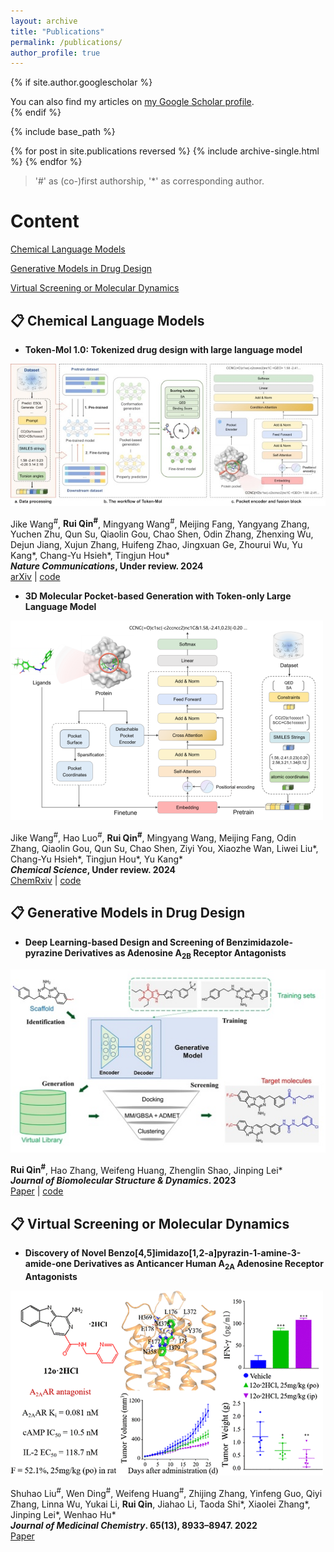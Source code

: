 ```yaml
---
layout: archive
title: "Publications"
permalink: /publications/
author_profile: true
---
```


{% if site.author.googlescholar %}
  <div class="wordwrap">You can also find my articles on <a href="https://scholar.google.com/citations?user=XfIWfBcAAAAJ">my Google Scholar profile</a>.</div>
{% endif %}

{% include base_path %}

{% for post in site.publications reversed %}
  {% include archive-single.html %}
{% endfor %}

> '#' as (co-)first authorship, '*' as corresponding author.

<h1>Content</h1>

[Chemical Language Models](#1)  

[Generative Models in Drug Design](#2)  

[Virtual Screening or Molecular Dynamics](#3)

<p id="1"></p> 

<h2>📋 Chemical Language Models</h2>

* **Token-Mol 1.0: Tokenized drug design with large language model**

![](/images/Token-Mol.jpg)  

  Jike Wang<sup>#</sup>, **Rui Qin<sup>#</sup>**, Mingyang Wang<sup>#</sup>, Meijing Fang, Yangyang Zhang, Yuchen Zhu, Qun Su, Qiaolin Gou, Chao Shen, Odin Zhang, Zhenxing Wu, Dejun Jiang, Xujun Zhang, Huifeng Zhao, Jingxuan Ge, Zhourui Wu, Yu Kang\*, Chang-Yu Hsieh\*, Tingjun Hou\*  
    ***Nature Communications*, Under review. 2024**  
    [arXiv](https://arxiv.org/abs/2407.07930) | [code](https://github.com/jkwang93/Token-Mol)  

* **3D Molecular Pocket-based Generation with Token-only Large Language Model**

![](/images/3DSMILESGPT.png)  

  Jike Wang<sup>#</sup>, Hao Luo<sup>#</sup>, **Rui Qin<sup>#</sup>**, Mingyang Wang, Meijing Fang, Odin Zhang, Qiaolin Gou, Qun Su, Chao Shen, Ziyi You, Xiaozhe Wan, Liwei Liu\*, Chang-Yu Hsieh\*, Tingjun Hou\*, Yu Kang\*  
    ***Chemical Science*, Under review. 2024**  
    [ChemRxiv](http://dx.doi.org/10.26434/chemrxiv-2024-0ckgt) | [code](https://github.com/ashipiling/GPT_3DSMILES)

<p id="2"></p> 

<h2>📋 Generative Models in Drug Design</h2>

* **Deep Learning-based Design and Screening of Benzimidazole-pyrazine Derivatives as Adenosine A<sub>2B</sub> Receptor Antagonists**

![](/images/tbsd_a_2295974_uf0001_c.jpg)  

  **Rui Qin<sup>#</sup>**, Hao Zhang, Weifeng Huang, Zhenglin Shao, Jinping Lei\*  
  ***Journal of Biomolecular Structure & Dynamics*. 2023**  
  [Paper](http://dx.doi.org/10.1080/07391102.2023.2295974) | [code](https://github.com/sorui-qin/A2BAR_Antagonists_Design)    

<p id="3"></p> 

<h2>📋 Virtual Screening or Molecular Dynamics</h2>

* **Discovery of Novel Benzo[4,5]imidazo[1,2-a]pyrazin-1-amine-3-amide-one Derivatives as Anticancer Human A<sub>2A</sub> Adenosine Receptor Antagonists**

![](/images/images_medium_jm2c00101_0015.gif)  

Shuhao Liu<sup>#</sup>, Wen Ding<sup>#</sup>, Weifeng Huang<sup>#</sup>, Zhijing Zhang, Yinfeng Guo, Qiyi Zhang, Linna Wu, Yukai Li, **Rui Qin**, Jiahao Li, Taoda Shi\*, Xiaolei Zhang\*, Jinping Lei\*, Wenhao Hu\*  
  ***Journal of Medicinal Chemistry*. 65(13), 8933–8947. 2022**  
  [Paper](https://doi.org/10.1021/acs.jmedchem.2c00101)

